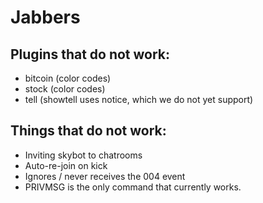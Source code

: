 # Jabbers

## Plugins that do not work:
- bitcoin (color codes)
- stock (color codes)
- tell (showtell uses notice, which we do not yet support)

## Things that do not work:
- Inviting skybot to chatrooms
- Auto-re-join on kick
- Ignores / never receives the 004 event
- PRIVMSG is the only command that currently works.
